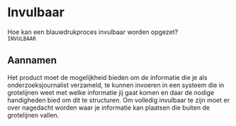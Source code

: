 # Invulbaar

Hoe kan een blauwdrukproces invulbaar worden opgezet?   
`INVULBAAR`

## Aannamen
Het product moet de mogelijkheid bieden om de informatie die je als onderzoeksjournalist verzameld, te kunnen invoeren in een systeem die in grotelijnen weet met welke informatie jij gaat komen en daar de nodige handigheden bied om dit te structuren. Om volledig invulbaar te zijn moet er over nagedacht worden waar je informatie kan plaatsen die buiten de grotelijnen vallen.
